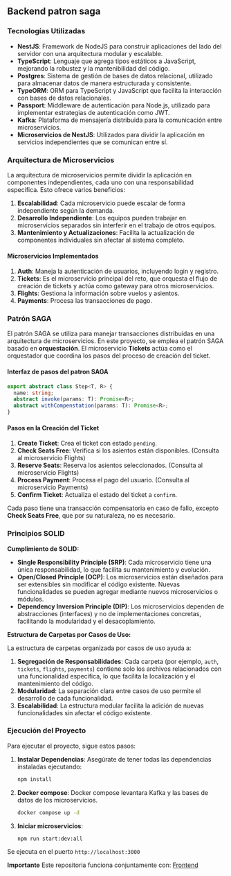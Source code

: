 ## **Backend patron saga**

### **Tecnologías Utilizadas**

- **NestJS**: Framework de NodeJS para construir aplicaciones del lado del servidor con una arquitectura modular y escalable.
- **TypeScript**: Lenguaje que agrega tipos estáticos a JavaScript, mejorando la robustez y la mantenibilidad del código.
- **Postgres**: Sistema de gestión de bases de datos relacional, utilizado para almacenar datos de manera estructurada y consistente.
- **TypeORM**: ORM para TypeScript y JavaScript que facilita la interacción con bases de datos relacionales.
- **Passport**: Middleware de autenticación para Node.js, utilizado para implementar estrategias de autenticación como JWT.
- **Kafka**: Plataforma de mensajería distribuida para la comunicación entre microservicios.
- **Microservicios de NestJS**: Utilizados para dividir la aplicación en servicios independientes que se comunican entre sí.

### **Arquitectura de Microservicios**

La arquitectura de microservicios permite dividir la aplicación en componentes independientes, cada uno con una responsabilidad específica. Esto ofrece varios beneficios:

1. **Escalabilidad**: Cada microservicio puede escalar de forma independiente según la demanda.
2. **Desarrollo Independiente**: Los equipos pueden trabajar en microservicios separados sin interferir en el trabajo de otros equipos.
3. **Mantenimiento y Actualizaciones**: Facilita la actualización de componentes individuales sin afectar al sistema completo.

#### **Microservicios Implementados**

1. **Auth**: Maneja la autenticación de usuarios, incluyendo login y registro.
2. **Tickets**: Es el microservicio principal del reto, que orquesta el flujo de creación de tickets y actúa como gateway para otros microservicios.
3. **Flights**: Gestiona la información sobre vuelos y asientos.
4. **Payments**: Procesa las transacciones de pago.

### **Patrón SAGA**

El patrón SAGA se utiliza para manejar transacciones distribuidas en una arquitectura de microservicios. En este proyecto, se emplea el patrón SAGA basado en **orquestación**. El microservicio **Tickets** actúa como el orquestador que coordina los pasos del proceso de creación del ticket.

#### **Interfaz de pasos del patron SAGA**

```typescript
export abstract class Step<T, R> {
  name: string;
  abstract invoke(params: T): Promise<R>;
  abstract withCompenstation(params: T): Promise<R>;
}
```

#### **Pasos en la Creación del Ticket**

1. **Create Ticket**: Crea el ticket con estado `pending`.
2. **Check Seats Free**: Verifica si los asientos están disponibles. (Consulta al microservicio Flights)
3. **Reserve Seats**: Reserva los asientos seleccionados. (Consulta al microservicio Flights)
4. **Process Payment**: Procesa el pago del usuario. (Consulta al microservicio Payments)
5. **Confirm Ticket**: Actualiza el estado del ticket a `confirm`.

Cada paso tiene una transacción compensatoria en caso de fallo, excepto **Check Seats Free**, que por su naturaleza, no es necesario.

### **Principios SOLID**

**Cumplimiento de SOLID:**

- **Single Responsibility Principle (SRP)**: Cada microservicio tiene una única responsabilidad, lo que facilita su mantenimiento y evolución.
- **Open/Closed Principle (OCP)**: Los microservicios están diseñados para ser extensibles sin modificar el código existente. Nuevas funcionalidades se pueden agregar mediante nuevos microservicios o módulos.
- **Dependency Inversion Principle (DIP)**: Los microservicios dependen de abstracciones (interfaces) y no de implementaciones concretas, facilitando la modularidad y el desacoplamiento.

**Estructura de Carpetas por Casos de Uso:**

La estructura de carpetas organizada por casos de uso ayuda a:

1. **Segregación de Responsabilidades**: Cada carpeta (por ejemplo, `auth`, `tickets`, `flights`, `payments`) contiene solo los archivos relacionados con una funcionalidad específica, lo que facilita la localización y el mantenimiento del código.
2. **Modularidad**: La separación clara entre casos de uso permite el desarrollo de cada funcionalidad.
3. **Escalabilidad**: La estructura modular facilita la adición de nuevas funcionalidades sin afectar el código existente.

### Ejecución del Proyecto

Para ejecutar el proyecto, sigue estos pasos:

1. **Instalar Dependencias**: Asegúrate de tener todas las dependencias instaladas ejecutando:
   ```bash
   npm install
   ```
2. **Docker compose**: Docker compose levantara Kafka y las bases de datos de los microservicios.
   ```bash
   docker compose up -d
   ```
3. **Iniciar microservicios**:
   ```bash
   npm run start:dev:all
   ```
Se ejecuta en el puerto `http://localhost:3000`

**Importante**
Este repositoria funciona conjuntamente con: [Frontend](https://github.com/SebastianContrerasR/reto-at-frontend)
